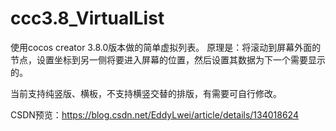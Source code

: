 # ccc3.8_VirtualList

使用cocos creator 3.8.0版本做的简单虚拟列表。
原理是：将滚动到屏幕外面的节点，设置坐标到另一侧将要进入屏幕的位置，然后设置其数据为下一个需要显示的。

当前支持纯竖版、横板，不支持横竖交替的排版，有需要可自行修改。

CSDN预览：https://blog.csdn.net/EddyLwei/article/details/134018624
